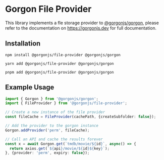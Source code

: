 # Gorgon File Provider

This library implements a fle storage provider to [@gorgonjs/gorgon](https://www.npmjs.com/package/@gorgonjs/gorgon), please refer to the documentation on https://gorgonjs.dev for full documentation.

## Installation

    npm install @gorgonjs/file-provider @gorgonjs/gorgon

    yarn add @gorgonjs/file-provider @gorgonjs/gorgon

    pnpm add @gorgonjs/file-provider @gorgonjs/gorgon

## Example Usage

```ts
import { Gorgon } from '@gorgonjs/gorgon';
import { FileProvider } from '@gorgonjs/file-provider';

// Create a new instance of the file provider
const fileCache = FileProvider(cachePath, {createSubfolder: false});

// Add the provider to the gorgon instance
Gorgon.addProvider('perm', fileCache);

// Call an API and cache the results forever
const x = await Gorgon.get(`tmdb/movie/${id}`, async() => {
  return axios.get(`${api}/movie/${id}${key}`);
}, {provider: 'perm', expiry: false});
```
